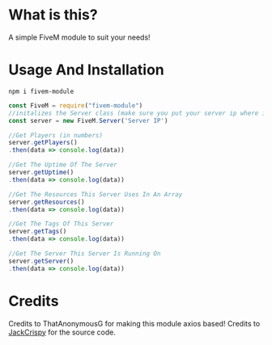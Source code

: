 # What is this?

 A simple FiveM module to suit your needs!

# Usage And Installation

 `npm i fivem-module`

 ```js
const FiveM = require("fivem-module")
//initalizes the Server class (make sure you put your server ip where it says 'Server IP')
const server = new FiveM.Server('Server IP')

//Get Players (in numbers)
server.getPlayers()
.then(data => console.log(data))

//Get The Uptime Of The Server
server.getUptime()
.then(data => console.log(data))

//Get The Resources This Server Uses In An Array
server.getResources()
.then(data => console.log(data))

//Get The Tags Of This Server
server.getTags()
.then(data => console.log(data))

//Get The Server This Server Is Running On
server.getServer()
.then(data => console.log(data))
```

# Credits
Credits to ThatAnonymousG for making this module axios based!
Credits to [JackCrispy](https://github.com/JackCrispy/fivem) for the source code.
